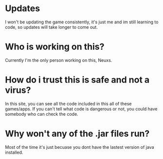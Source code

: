 # Updates

I won't be updating the game consistently, it's just me and im still learning to code, so updates will take longer to come out.

# Who is working on this?

Currently I'm the only person working on this, Neuxs.

# How do i trust this is safe and not a virus?

In this site, you can see all the code included in this all of these games/apps. If you can't tell what code is dangerous or not, you could have somebody who can check the code.

# Why won't any of the .jar files run? 

Most of the time it's just becuase you dont have the lastest version of java installed.
